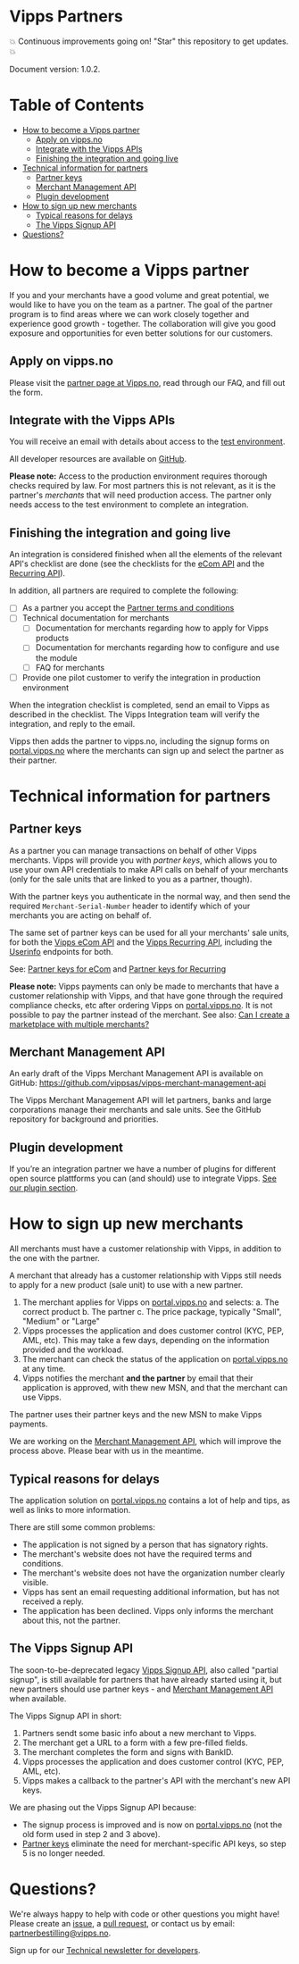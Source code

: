 # Vipps Partners

💥 Continuous improvements going on! "Star" this repository to get updates. 💥

Document version: 1.0.2.

# Table of Contents

- [How to become a Vipps partner](#how-to-become-a-vipps-partner)
  * [Apply on vipps.no](#apply-on-vippsno)
  * [Integrate with the Vipps APIs](#integrate-with-the-vipps-apis)
  * [Finishing the integration and going live](#finishing-the-integration-and-going-live)
- [Technical information for partners](#technical-information-for-partners)
  * [Partner keys](#partner-keys)
  * [Merchant Management API](#merchant-management-api)
  * [Plugin development](#plugin-development)
- [How to sign up new merchants](#how-to-sign-up-new-merchants)
  * [Typical reasons for delays](#typical-reasons-for-delays)
  * [The Vipps Signup API](#the-vipps-signup-api)
- [Questions?](#questions-)

# How to become a Vipps partner

If you and your merchants have a good volume and great potential, we would like
to have you on the team as a partner. The goal of the partner program is to
find areas where we can work closely together and experience good growth - together.
The collaboration will give you good exposure and opportunities for even better
solutions for our customers.

## Apply on vipps.no

Please visit the
[partner page at Vipps.no]( https://vipps.no/developer/bli-partner/),
read through our FAQ, and fill out the form.

## Integrate with the Vipps APIs

You will receive an email with details about access to the
[test environment](https://github.com/vippsas/vipps-developers/blob/master/vipps-test-environment.md).

All developer resources are available on
[GitHub](https://github.com/vippsas/vipps-developers).

**Please note:** Access to the production environment requires thorough
checks required by law. For most partners this is not relevant, as
it is the partner's _merchants_ that will need production access.
The partner only needs access to the test environment to complete an integration.

## Finishing the integration and going live

An integration is considered finished when all the elements of the
relevant API's checklist are done (see the checklists for the
[eCom API](https://github.com/vippsas/vipps-ecom-api/blob/master/vipps-ecom-api-checklist.md)
and the
[Recurring API](https://github.com/vippsas/vipps-recurring-api/blob/master/vipps-recurring-api-checklist.md)).

In addition, all partners are required to complete the following:
- [ ] As a partner you accept the [Partner terms and conditions](https://github.com/vippsas/vipps-partner/blob/main/partnerterms.md)
- [ ] Technical documentation for merchants
     - [ ] Documentation for merchants regarding how to apply for Vipps products
     - [ ] Documentation for merchants regarding how to configure and use the module
     - [ ] FAQ for merchants
- [ ] Provide one pilot customer to verify the integration in production environment

When the integration checklist is completed, send an email to Vipps as described in the checklist.
The Vipps Integration team will verify the integration, and reply to the email.

Vipps then adds the partner to vipps.no, including the signup forms on
[portal.vipps.no](https://portal.vipps.no)
where the merchants can sign up and select the partner as their partner.

# Technical information for partners

## Partner keys

As a partner you can manage transactions on behalf of other Vipps merchants.
Vipps will provide you with _partner keys_, which allows you to use your own API credentials to
make API calls on behalf of your merchants (only for the sale units that are linked to you as a partner, though).

With the partner keys you authenticate in the normal way, and then send
the required `Merchant-Serial-Number` header to identify which of your merchants you are
acting on behalf of.

The same set of partner keys can be used for all your merchants' sale units, for both the
[Vipps eCom API](https://github.com/vippsas/vipps-ecom-api)
and the
[Vipps Recurring API](https://github.com/vippsas/vipps-recurring-api),
including the
[Userinfo](#use-userinfo)
endpoints for both.

See:
[Partner keys for eCom](https://github.com/vippsas/vipps-ecom-api/blob/master/vipps-ecom-api.md#partner-keys)
and
[Partner keys for Recurring](https://github.com/vippsas/vipps-recurring-api/blob/master/vipps-recurring-api.md#partner-keys)

**Please note:** Vipps payments can only be made to merchants that have a customer relationship with Vipps,
and that have gone through the required compliance checks, etc after ordering Vipps on
[portal.vipps.no](https://portal.vipps.no).
It is not possible to pay the partner instead of the merchant. See also:
[Can I create a marketplace with multiple merchants?](https://github.com/vippsas/vipps-ecom-api/blob/master/vipps-ecom-api-faq.md#can-i-create-a-marketplace-with-multiple-merchants)

## Merchant Management API

An early draft of the Vipps Merchant Management API is available on GitHub:
https://github.com/vippsas/vipps-merchant-management-api

The Vipps Merchant Management API will let partners, banks and large corporations
manage their merchants and sale units. See the GitHub repository for
background and priorities.

## Plugin development

If you’re an integration partner we have a number of plugins for different open
source plattforms you can (and should) use to integrate Vipps.
[See our plugin section](https://github.com/vippsas/vipps-plugins).

# How to sign up new merchants

All merchants must have a customer relationship with Vipps,
in addition to the one with the partner.

A merchant that already has a customer relationship with Vipps still needs
to apply for a new product (sale unit) to use with a new partner.

1. The merchant applies for Vipps on
   [portal.vipps.no](https://portal.vipps.no)
   and selects:
   a. The correct product
   b. The partner
   c. The price package, typically "Small", "Medium" or "Large"
2. Vipps processes the application and does customer control (KYC, PEP, AML, etc).
   This may take a few days, depending on the information provided and the workload.
3. The merchant can check the status of the application on
   [portal.vipps.no](https://portal.vipps.no)
   at any time.
4. Vipps notifies the merchant **and the partner** by email that their application is approved,
   with thew new MSN, and that the merchant can use Vipps.

The partner uses their partner keys and the new MSN to make Vipps payments.

We are working on the
[Merchant Management API](#merchant-management-api),
which will improve the
process above. Please bear with us in the meantime.

## Typical reasons for delays

The application solution on
[portal.vipps.no](https://portal.vipps.no)
contains a lot of help and tips, as well as links to more information.

There are still some common problems:

* The application is not signed by a person that has signatory rights.
* The merchant's website does not have the required terms and conditions.
* The merchant's website does not have the organization number clearly visible.
* Vipps has sent an email requesting additional information, but has not received a reply.
* The application has been declined. Vipps only informs the merchant about this, not the partner.

## The Vipps Signup API

The soon-to-be-deprecated legacy
[Vipps Signup API](https://github.com/vippsas/vipps-signup-api),
also called "partial signup",
is still available for partners that have already started using it, but new partners
should use partner keys - and
[Merchant Management API](#merchant-management-api)
when available.

The Vipps Signup API in short:
1. Partners sendt some basic info about a new merchant to Vipps.
2. The merchant get a URL to a form with a few pre-filled fields.
3. The merchant completes the form and signs with BankID.
4. Vipps processes the application and does customer control (KYC, PEP, AML, etc).
5. Vipps makes a callback to the partner's API with the merchant's new API keys.

We are phasing out the Vipps Signup API because:
* The signup process is improved and is now on
  [portal.vipps.no](https://portal.vipps.no)
  (not the old form used in step 2 and 3 above).
* [Partner keys](#partner-keys) eliminate the need for merchant-specific API keys, so step 5 is no longer needed.

# Questions?

We're always happy to help with code or other questions you might have!
Please create an [issue](https://github.com/vippsas/vipps-developers/issues),
a [pull request](https://github.com/vippsas/vipps-developers/pulls),
or contact us by email: partnerbestilling@vipps.no.

Sign up for our [Technical newsletter for developers](https://github.com/vippsas/vipps-developers/tree/master/newsletters).
